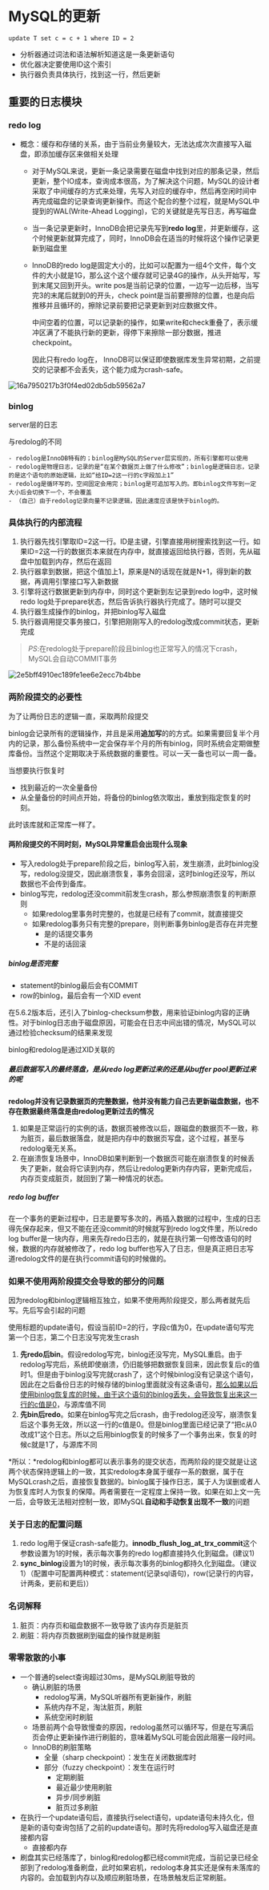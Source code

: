 # MySQL的更新



```mysql
update T set c = c + 1 where ID = 2
```

- 分析器通过词法和语法解析知道这是一条更新语句
- 优化器决定要使用ID这个索引
- 执行器负责具体执行，找到这一行，然后更新

## 重要的日志模块

### redo log

- 概念：缓存和存储的关系，由于当前业务量较大，无法达成次次直接写入磁盘，即添加缓存区来做相关处理

  - 对于MySQL来说，更新一条记录需要在磁盘中找到对应的那条记录，然后更新，整个IO成本，查询成本很高，为了解决这个问题，MySQL的设计者采取了中间缓存的方式来处理，先写入对应的缓存中，然后再空闲时间中再完成磁盘的记录查询更新操作。而这个配合的整个过程，就是MySQL中提到的WAL(Write-Ahead Logging)，它的关键就是先写日志，再写磁盘

  - 当一条记录更新时，InnoDB会把记录先写到**redo log**里，并更新缓存，这个时候更新就算完成了，同时，InnoDB会在适当的时候将这个操作记录更新到磁盘里

  - InnoDB的redo log是固定大小的，比如可以配置为一组4个文件，每个文件的大小就是1G，那么这个这个缓存就可记录4G的操作，从头开始写，写到末尾又回到开头。write pos是当前记录的位置，一边写一边后移，当写完3的末尾后就到0的开头，check point是当前要擦除的位置，也是向后推移并且循环的，擦除记录前要把记录更新到对应数据文件。

    中间空着的位置，可以记录新的操作，如果write和check重叠了，表示缓冲区满了不能执行新的更新，得停下来擦除一部分数据，推进checkpoint。

    因此只有redo log在， InnoDB可以保证即使数据库发生异常初期，之前提交的记录都不会丢失，这个能力成为crash-safe。

![16a7950217b3f0f4ed02db5db59562a7](MySQL的更新.assets/16a7950217b3f0f4ed02db5db59562a7.png)

###  binlog

server层的日志

与redolog的不同

	- redolog是InnoDB特有的；binlog是MySQL的Server层实现的，所有引擎都可以使用
	- redolog是物理日志，记录的是“在某个数据页上做了什么修改”；binlog是逻辑日志，记录的是这个语句的原始逻辑，比如“给ID=2这一行的c字段加上1”
	- redolog是循环写的，空间固定会用完；binlog是可追加写入的。即binlog文件写到一定大小后会切换下一个，不会覆盖
	- （自己）由于redolog记录向量不记录逻辑，因此速度应该是快于binlog的。

### 具体执行的内部流程

1. 执行器先找引擎取ID=2这一行。ID是主键，引擎直接用树搜索找到这一行。如果ID=2这一行的数据页本来就在内存中，就直接返回给执行器，否则，先从磁盘中加载到内存，然后在返回
2. 执行器拿到数据，把这个值加上1，原来是N的话现在就是N+1，得到新的数据，再调用引擎接口写入新数据
3. 引擎将这行数据更新到内存中，同时这个更新到左记录到redo log中，这时候redo log处于prepare状态，然后告诉执行器执行完成了。随时可以提交
4. 执行器生成操作的binlog，并把binlog写入磁盘
5. 执行器调用提交事务接口，引擎把刚刚写入的redolog改成commit状态，更新完成

> *PS*:在redolog处于prepare阶段且binlog也正常写入的情况下crash，MySQL会自动COMMIT事务

![2e5bff4910ec189fe1ee6e2ecc7b4bbe](MySQL的更新.assets/2e5bff4910ec189fe1ee6e2ecc7b4bbe.png)

### 两阶段提交的必要性

为了让两份日志的逻辑一直，采取两阶段提交

binlog会记录所有的逻辑操作，并且是采用**追加写**的的方式。如果需要回复半个月内的记录，那么备份系统中一定会保存半个月的所有binlog，同时系统会定期做整库备份。当然这个定期取决于系统数据的重要性。可以一天一备也可以一周一备。

当想要执行恢复时

- 找到最近的一次全量备份
- 从全量备份的时间点开始，将备份的binlog依次取出，重放到指定恢复的时刻。

此时该库就和正常库一样了。

#### 两阶段提交的不同时刻，MySQL异常重启会出现什么现象

- 写入redolog处于prepare阶段之后，binlog写入前，发生崩溃，此时binlog没写，redolog没提交，因此崩溃恢复，事务会回滚，这时binlog还没写，所以数据也不会传到备库。
- binlog写完，redolog还没commit前发生crash，那么参照崩溃恢复的判断原则
  - 如果redolog里事务时完整的，也就是已经有了commit，就直接提交
  - 如果redolog事务只有完整的prepare，则判断事务binlog是否存在并完整
    - 是的话提交事务
    - 不是的话回滚

##### binlog是否完整

- statement的binlog最后会有COMMIT
- row的binlog，最后会有一个XID event

在5.6.2版本后，还引入了binlog-checksum参数，用来验证binlog内容的正确性。对于binlog日志由于磁盘原因，可能会在日志中间出错的情况，MySQL可以通过检验checksum的结果来发现

binlog和redolog是通过XID关联的

##### 最后数据写入的最终落盘，是从redo log更新过来的还是从buffer pool更新过来的呢

**redolog并没有记录数据页的完整数据，他并没有能力自己去更新磁盘数据，也不存在数据最终落盘是由redolog更新过去的情况**

1. 如果是正常运行的实例的话，数据页被修改以后，跟磁盘的数据页不一致，称为脏页，最后数据落盘，就是把内存中的数据页写盘，这个过程，甚至与redolog毫无关系。
2. 在崩溃恢复场景中，InnoDB如果判断到一个数据页可能在崩溃恢复的时候丢失了更新，就会将它读到内存，然后让redolog更新内存内容，更新完成后，内存页变成脏页，就回到了第一种情况的状态。

##### redo log buffer

在一个事务的更新过程中，日志是要写多次的，再插入数据的过程中，生成的日志得先保存起来，但又不能在还没commit的时候就写到redo log文件里，所以redo log buffer是一块内存，用来先存redo日志的，就是在执行第一句修改语句的时候，数据的内存就被修改了，redo log buffer也写入了日志，但是真正把日志写道redolog文件的是在执行commit语句的时候做的。

### 如果不使用两阶段提交会导致的部分的问题

因为redolog和binlog逻辑相互独立，如果不使用两阶段提交，那么两者就先后写。先后写会引起的问题

使用标题的update语句，假设当前ID=2的行，字段c值为0，在update语句写完第一个日志，第二个日志没写完发生crash

1. **先redo后bin**。假设redolog写完，binlog还没写完，MySQL重启。由于redolog写完后，系统即使崩溃，仍旧能够把数据恢复回来，因此恢复后c的值时1。但是由于binlog没写完就crash了，这个时候binlog没有记录这个语句，因此在之后备份日志的时候存储的binlog里面就没有这条语句，<u>那么如果以后使用binlog恢复库的时候，由于这个语句的binlog丢失，会导致恢复出来这一行的c值是0</u>，与源库值不同
2. **先bin后redo**。如果在binlog写完之后crash，由于redolog还没写，崩溃恢复后这个事务无效，所以这一行的c值是0。但是binlog里面已经记录了“把c从0改成1”这个日志。所以之后用binlog恢复的时候多了一个事务出来，恢复的时候c就是1了，与源库不同

*所以：*redolog和binlog都可以表示事务的提交状态，而两阶段的提交就是让这两个状态保持逻辑上的一致，其实redolog本身属于缓存一系的数据，属于在MySQLcrash之后，直接恢复数据的。binlog属于操作日志，属于人为误删或者人为恢复库时人为恢复的保障。两者需要在一定程度上保持一致。如果在如上文一先一后，会导致无法相对控制一致，即MySQL**自动和手动恢复出现不一致**的问题

### 关于日志的配置问题

1. redo log用于保证crash-safe能力。**innodb_flush_log_at_trx_commit**这个参数设置为1的时候，表示每次事务的redo log都直接持久化到磁盘。(建议1)
2. **sync_binlog**设置为1的时候，表示每次事务的binlog都持久化到磁盘。（建议1）（配置中可配置两种模式：statement(记录sql语句)，row(记录行的内容，计两条，更前和更后)）

### 名词解释

1. 脏页：内存页和磁盘数据不一致导致了该内存页是脏页
2. 刷脏：将内存页数据刷到磁盘的操作就是刷脏

### 零零散散的小事

- 一个普通的select查询超过30ms，是MySQL刷脏导致的
  - 确认刷脏的场景
    - redolog写满，MySQL听器所有更新操作，刷脏
    - 系统内存不足，淘汰脏页，刷脏
    - 系统空闲时刷脏
  - 场景前两个会导致慢查的原因，redolog虽然可以循环写，但是在写满后页会停止更新操作进行刷脏的，意味着MySQL可能会因此阻塞一段时间。
  - InnoDB的刷脏策略
    - 全量（sharp checkpoint）：发生在关闭数据库时
    - 部分（fuzzy checkpoint）：发生在运行时
      - 定期刷脏
      - 最近最少使用刷脏
      - 异步/同步刷脏
      - 脏页过多刷脏
- 在执行一个update语句后，直接执行select语句，update语句未持久化，但是新的语句查询包括了之前的update语句。那时先将redolog写入磁盘还是直接都内容
  - 直接都内存
- 刷盘其实已经落库了，binlog和redolog都已经commit完成，当前记录已经全部到了redolog准备刷盘，此时如果宕机，redolog本身其实还是保有未落库的内容的。会加载到内存以及顺应刷脏场景，在场景触发后正常刷脏。